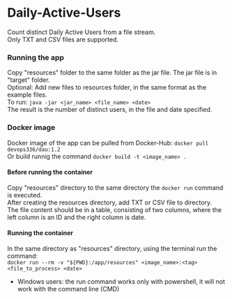 # Daily-Active-Users  
Count distinct Daily Active Users from a file stream.  
Only TXT and CSV files are supported.  
### Running the app  
Copy "resources" folder to the same folder as the jar file. The jar file is in "target" folder.  
Optional: Add new files to resources folder, in the same format as the example files.  
To run: `java -jar <jar_name> <file_name> <date>`  
The result is the number of distinct users, in the file and date specified.      
### Docker image  
Docker image of the app can be pulled from Docker-Hub: `docker pull devops336/dau:1.2`  
Or build runnig the command `docker build -t <image_name> .`  
   
#### Before running the container  
Copy "resources" directory to the same directory the `docker run` command is executed.  
After creating the resources directory, add TXT or CSV file to directory.  
The file content should be in a table, consisting of two columns, where the left column is an ID and the right column is date.  
  
#### Running the container  
In the same directory as "resources" directory, using the terminal run the command:  
`docker run --rm -v "${PWD}:/app/resources" <image_name>:<tag> <file_to_process> <date>`  
- Windows users: the run command works only with powershell, it will not work with the command line (CMD) 

